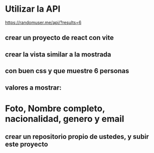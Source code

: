 # Utilizar la API 
https://randomuser.me/api/?results=6

## crear un proyecto de react con vite

## crear la vista similar a la mostrada
## con buen css y que muestre 6 personas
## valores a mostrar: 
# Foto, Nombre completo, nacionalidad, genero y email



## crear un repositorio propio de ustedes, y subir este proyecto



